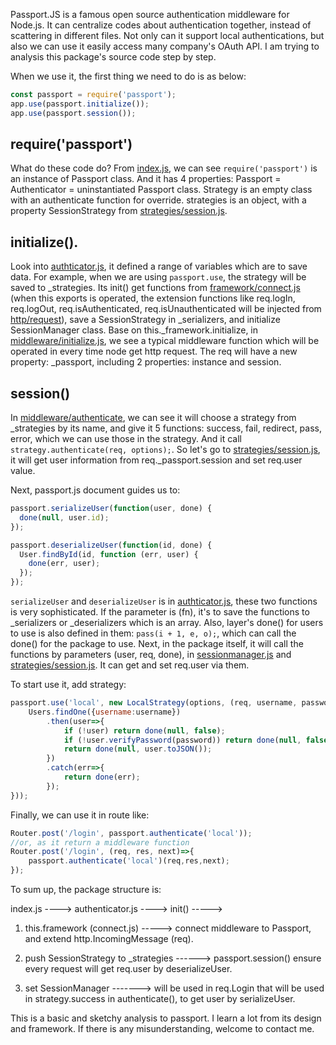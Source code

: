 Passport.JS is a famous open source authentication middleware for Node.js. It can centralize codes about authentication together, instead of scattering in different files. Not only can it support local authentications, but also we can use it easily access many company's OAuth API. I am trying to analysis this package's source code step by step.

When we use it, the first thing we need to do is as below:

```JavaScript
const passport = require('passport');
app.use(passport.initialize());
app.use(passport.session());
```

## require('passport')

What do these code do? From [index.js](https://github.com/jaredhanson/passport/blob/master/lib/index.js), we can see `require('passport')` is an instance of Passport class. And it has 4 properties: Passport = Authenticator = uninstantiated Passport class. Strategy is an empty class with an authenticate function for override. strategies is an object, with a property SessionStrategy from [strategies/session.js](https://github.com/jaredhanson/passport/blob/master/lib/strategies/session.js). 

## initialize().

Look into [authticator.js](https://github.com/jaredhanson/passport/blob/master/lib/authenticator.js), it defined a range of variables which are to save data. For example, when we are using `passport.use`, the strategy will be saved to _strategies. Its init() get functions from [framework/connect.js](https://github.com/jaredhanson/passport/blob/master/lib/framework/connect.js) (when this exports is operated, the extension functions like req.logIn, req.logOut, req.isAuthenticated, req.isUnauthenticated will be injected from [http/request](https://github.com/jaredhanson/passport/blob/master/lib/http/request.js)), save a SessionStrategy in _serializers, and initialize SessionManager class. Base on this._framework.initialize, in [middleware/initialize.js](https://github.com/jaredhanson/passport/blob/master/lib/middleware/initialize.js), we see a typical middleware function which will be operated in every time node get http request. The req will have a new property: _passport, including 2 properties: instance and session. 

## session()

In [middleware/authenticate](https://github.com/jaredhanson/passport/blob/master/lib/middleware/authenticate.js), we can see it will choose a strategy from _strategies by its name, and give it 5 functions: success, fail, redirect, pass, error, which we can use those in the strategy. And it call `strategy.authenticate(req, options);`. So let's go to [strategies/session.js](https://github.com/jaredhanson/passport/blob/master/lib/strategies/session.js), it will get user information from req._passport.session and set req.user value.

Next, passport.js document guides us to:

```JavaScript
passport.serializeUser(function(user, done) {
  done(null, user.id);
});

passport.deserializeUser(function(id, done) {
  User.findById(id, function (err, user) {
    done(err, user);
  });
});
```

`serializeUser` and `deserializeUser` is in [authticator.js](https://github.com/jaredhanson/passport/blob/master/lib/authenticator.js), these two functions is very sophisticated. If the parameter is (fn), it's to save the functions to _serializers or _deserializers which is an array. Also, layer's done() for users to use is also defined in them: `pass(i + 1, e, o);`, which can call the  done() for the package to use. Next, in the package itself, it will call the functions by parameters (user, req, done), in [sessionmanager.js](https://github.com/jaredhanson/passport/blob/master/lib/sessionmanager.js) and [strategies/session.js](https://github.com/jaredhanson/passport/blob/master/lib/strategies/session.js). It can get and set req.user via them.

To start use it, add strategy:

```JavaScript
passport.use('local', new LocalStrategy(options, (req, username, password, done)=>{
    Users.findOne({username:username})
        .then(user=>{
            if (!user) return done(null, false);
            if (!user.verifyPassword(password)) return done(null, false);
            return done(null, user.toJSON());
        })
        .catch(err=>{
            return done(err);
        });
}));
```

Finally, we can use it in route like:

```JavaScript
Router.post('/login', passport.authenticate('local'));
//or, as it return a middleware function
Router.post('/login', (req, res, next)=>{
    passport.authenticate('local')(req,res,next);
});

```

To sum up, the package structure is:

index.js ---->  authenticator.js  ----> init() ----->

1. this.framework (connect.js)  -----> connect middleware to Passport, and extend http.IncomingMessage (req).

2. push SessionStrategy to _strategies   ------> passport.session() ensure every request will get req.user by deserializeUser.

3. set SessionManager  -------> will be used in req.Login that will be used in strategy.success in authenticate(), to get user by serializeUser.

This is a basic and sketchy analysis to passport. I learn a lot from its design and framework. If there is any misunderstanding, welcome to contact me.
